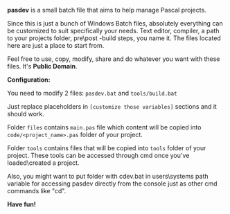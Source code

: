 **pasdev** is a small batch file that aims to help manage Pascal projects.

Since this is just a bunch of Windows Batch files, absolutely everything can be customized to suit specifically your needs.
Text editor, compiler, a path to your projects folder, pre\post -build steps, you name it. The files located here are just a place to start from.

Feel free to use, copy, modify, share and do whatever you want with these files. It's **Public Domain**.

**Configuration:**

You need to modify 2 files: `pasdev.bat` and `tools/build.bat`

Just replace placeholders in `[customize those variables]` sections and it should work.

Folder `files` contains `main.pas` file which content will be copied into `code/<project_name>.pas` folder of your project.

Folder `tools` contains files that will be copied into `tools` folder of your project.
These tools can be accessed through cmd once you've loaded\created a project.

Also, you might want to put folder with cdev.bat in users\systems path variable for accessing pasdev directly from the console just as other cmd commands like "cd".

**Have fun!**
